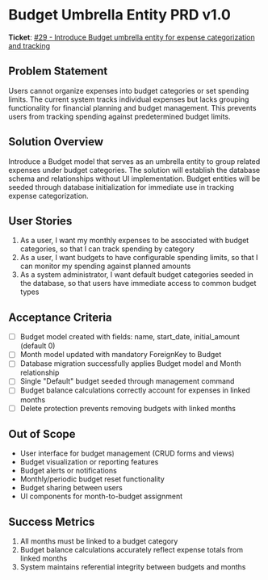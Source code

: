 # Budget Umbrella Entity PRD v1.0

**Ticket**: [#29 - Introduce Budget umbrella entity for expense categorization and tracking](https://github.com/MarcinOrlowski/python-pyggy-expense-tracker/issues/29)

## Problem Statement

Users cannot organize expenses into budget categories or set spending limits. The current system tracks individual expenses but lacks grouping functionality for financial planning and budget management. This prevents users from tracking spending against predetermined budget limits.

## Solution Overview

Introduce a Budget model that serves as an umbrella entity to group related expenses under budget categories. The solution will establish the database schema and relationships without UI implementation. Budget entities will be seeded through database initialization for immediate use in tracking expense categorization.

## User Stories

1. As a user, I want my monthly expenses to be associated with budget categories, so that I can track spending by category
2. As a user, I want budgets to have configurable spending limits, so that I can monitor my spending against planned amounts
3. As a system administrator, I want default budget categories seeded in the database, so that users have immediate access to common budget types

## Acceptance Criteria

- [ ] Budget model created with fields: name, start_date, initial_amount (default 0)
- [ ] Month model updated with mandatory ForeignKey to Budget
- [ ] Database migration successfully applies Budget model and Month relationship
- [ ] Single "Default" budget seeded through management command
- [ ] Budget balance calculations correctly account for expenses in linked months
- [ ] Delete protection prevents removing budgets with linked months

## Out of Scope

- User interface for budget management (CRUD forms and views)
- Budget visualization or reporting features
- Budget alerts or notifications
- Monthly/periodic budget reset functionality
- Budget sharing between users
- UI components for month-to-budget assignment

## Success Metrics

1. All months must be linked to a budget category
2. Budget balance calculations accurately reflect expense totals from linked months
3. System maintains referential integrity between budgets and months
